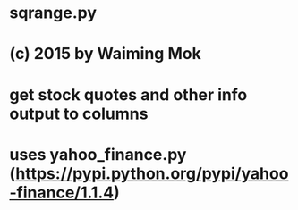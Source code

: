 # sqrange.py
# (c) 2015 by Waiming Mok
# get stock quotes and other info output to columns
#
# uses yahoo_finance.py (https://pypi.python.org/pypi/yahoo-finance/1.1.4)
#
#
#
#
#
#
#
#
#
#
#
#
#




